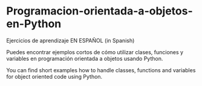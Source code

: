 # Programacion-orientada-a-objetos-en-Python
Ejercicios de aprendizaje EN ESPAÑOL (in Spanish)

Puedes encontrar ejemplos cortos de cómo utilizar clases, funciones y variables en programación orientada a objetos usando Python.

You can find short examples how to handle classes, functions and variables for object oriented code using Python. 
